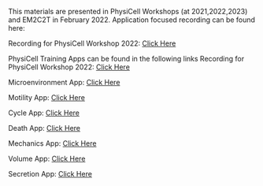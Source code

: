 This materials are presented in PhysiCell Workshops (at 2021,2022,2023) and EM2C2T in February 2022.
Application focused recording can be found here:

Recording for PhysiCell Workshop 2022: [Click Here](https://www.youtube.com/watch?v=oTMmLz6kTF0)

PhysiCell Training Apps can be found in the following links
Recording for PhysiCell Workshop 2022: [Click Here](https://www.youtube.com/watch?v=oTMmLz6kTF0)


Microenvironment App: [Click Here](https://nanohub.org/resources/microenvnmtr)

Motility App: [Click Here](https://nanohub.org/resources/trmotility)

Cycle App: [Click Here](https://nanohub.org/resources/trcycle)

Death App: [Click Here](https://nanohub.org/resources/trdeath)

Mechanics App: [Click Here](https://nanohub.org/resources/trmechanics)

Volume App: [Click Here](https://nanohub.org/resources/volumetr)

Secretion App: [Click Here](https://nanohub.org/tools/trsecretion)

